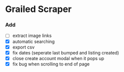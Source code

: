 # Grailed Scraper

### Add
- [ ] extract image links 
- [x] automatic searching
- [x] export csv
- [x] fix dates (seperate last bumped and listing created)
- [x] close create account modal when it pops up
- [x] fix bug when scrolling to end of page
